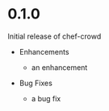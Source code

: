 # 0.1.0

Initial release of chef-crowd

* Enhancements
  * an enhancement

* Bug Fixes
  * a bug fix
